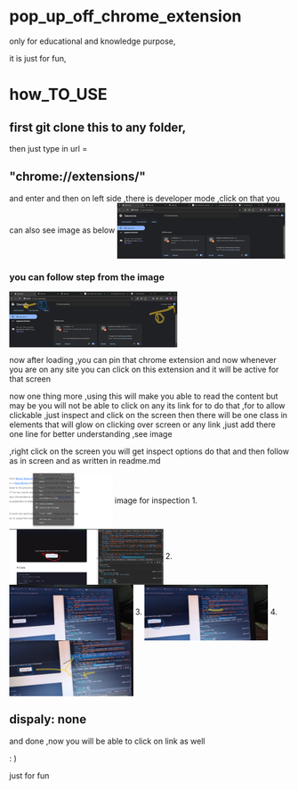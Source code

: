 # pop_up_off_chrome_extension
only for educational and knowledge purpose,

it is just for fun,

# how_TO_USE

## first git clone this to any folder,
then 
just type in url = 
## "chrome://extensions/"
and enter 
and then on left side ,there is developer mode ,click on that 
you can also see image as below
<a href="./chrome_extension_pic.png" target="blank"><img align="center" src="./chrome_extension_pic.png" height="100" /></a>
### you can follow step from the image
<a href="./chrome_extension_pic2.png" target="blank"><img align="center" src="./chrome_extension_pic2.png" height="100" /></a>

now after loading ,you can pin that chrome extension and now whenever you are on any site you can click on this extension and it will be active for that screen

now one thing more ,using this will make you able to read the content but may be you will not be able to click on any its link for to do that ,for to allow clickable ,just inspect and click on the screen then there will be one class in elements that will glow on clicking over screen or any link ,just add there one line
for better understanding ,see image

,right click on the screen you will get inspect options do that and then follow as in screen and as written in readme.md

<a href="./inspect_pic.png" target="blank"><img align="center" src="./inspect_pic.png" height="100" /></a>
image for inspection 1.
<a href="./inspect_pic_1.png" target="blank"><img align="center" src="./inspect_pic_1.png" height="100" /></a>
2.
<a href="./inspect_pic_2.png" target="blank"><img align="center" src="./inspect_pic_2.jpg" height="100" /></a>
3.
<a href="./inspect_pic_3.png" target="blank"><img align="center" src="./inspect_pic_3.jpg" height="100" /></a>
4.
<a href="./inspect_pic_4.png" target="blank"><img align="center" src="./inspect_pic_4.jpg" height="100" /></a>

## dispaly: none 

and done ,now you will be able to click on link as well


: )

just for fun